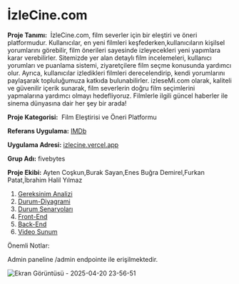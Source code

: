 # İzleCine.com

**Proje Tanımı:**  İzleCine.com, film severler için bir eleştiri ve öneri platformudur. Kullanıcılar, en yeni filmleri keşfederken,kullanıcıların kişilsel yorumlarını görebilir, film önerileri sayesinde izleyecekleri yeni yapımlara karar verebilirler. Sitemizde yer alan detaylı film incelemeleri, kullanıcı yorumları ve puanlama sistemi, ziyaretçilere film seçme konusunda yardımcı olur. Ayrıca, kullanıcılar izledikleri filmleri derecelendirip, kendi yorumlarını paylaşarak topluluğumuza katkıda bulunabilirler. izleseMi.com olarak, kaliteli ve güvenilir içerik sunarak, film severlerin doğru film seçimlerini yapmalarına yardımcı olmayı hedefliyoruz. Filmlerle ilgili güncel haberler ile sinema dünyasına dair her şey bir arada!

**Proje Kategorisi:**  Film Eleştirisi ve Öneri Platformu

**Referans Uygulama:** [IMDb](https://www.imdb.com/)

**Uygulama Adresi:** [izlecine.vercel.app](https://izlecine.vercel.app/) 

**Grup Adı:** fivebytes

**Proje Ekibi:** Ayten Coşkun,Burak Sayan,Enes Buğra Demirel,Furkan Patat,İbrahim Halil Yılmaz

1. [Gereksinim Analizi](Gereksinim-Analizi.md)
2. [Durum-Diyagrami](Durum-Diyagrami.md)
3. [Durum Senaryoları](Durum-Senaryoları.md)
4. [Front-End](movieapp-frontend)
5. [Back-End](movieapp-backend/src)
6. [Video Sunum](Sunum.md)

Önemli Notlar:

Admin paneline /admin endpointe ile erişilmektedir.

![Ekran Görüntüsü - 2025-04-20 23-56-51](https://github.com/user-attachments/assets/a73ff110-c2ba-49ce-99e1-e9baff6ca5d4)
